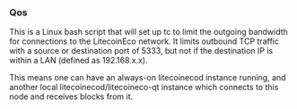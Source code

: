 ### Qos ###

This is a Linux bash script that will set up tc to limit the outgoing bandwidth for connections to the LitecoinEco network. It limits outbound TCP traffic with a source or destination port of 5333, but not if the destination IP is within a LAN (defined as 192.168.x.x).

This means one can have an always-on litecoinecod instance running, and another local litecoinecod/litecoineco-qt instance which connects to this node and receives blocks from it.
